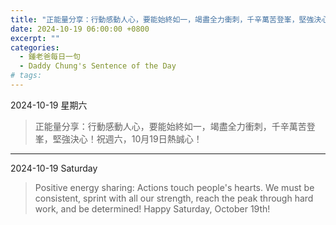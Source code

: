 ```yaml
---
title: "正能量分享：行動感動人心，要能始終如一，竭盡全力衝刺，千辛萬苦登峯，堅強決心！祝週六，10月19日熱誠心！ <br> Positive energy sharing: Actions touch people's hearts. We must be consistent, sprint with all our strength, reach the peak through hard work, and be determined! Happy Saturday, October 19th!"
date: 2024-10-19 06:00:00 +0800
excerpt: ""
categories:
  - 鍾老爸每日一句
  - Daddy Chung's Sentence of the Day
# tags:
---
```


2024-10-19 星期六

> 正能量分享：行動感動人心，要能始終如一，竭盡全力衝刺，千辛萬苦登峯，堅強決心！祝週六，10月19日熱誠心！

---

2024-10-19 Saturday

> Positive energy sharing: Actions touch people's hearts. We must be consistent, sprint with all our strength, reach the peak through hard work, and be determined! Happy Saturday, October 19th!
